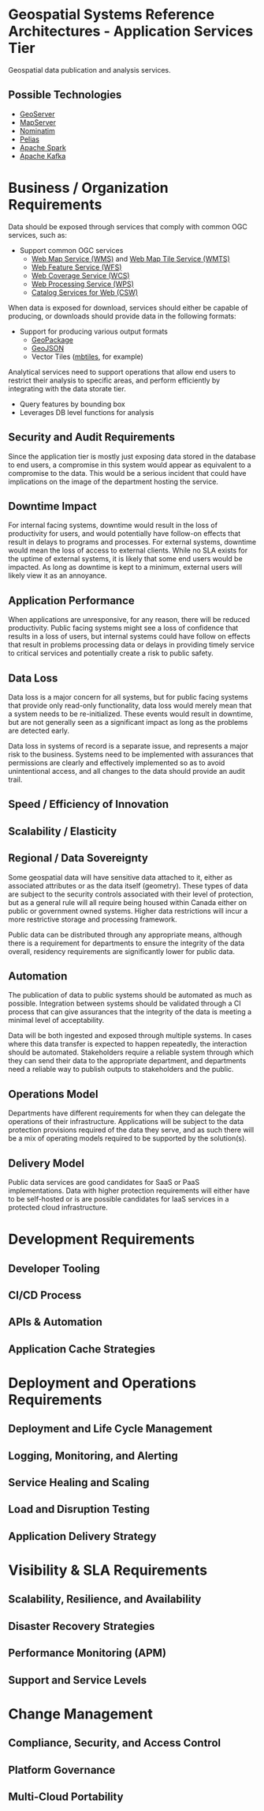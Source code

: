 # Geospatial Systems Reference Architectures - Application Services Tier

Geospatial data publication and analysis services.

## Possible Technologies

* [GeoServer](http://geoserver.org/)
* [MapServer](https://mapserver.org/)
* [Nominatim](https://github.com/openstreetmap/Nominatim)
* [Pelias](https://pelias.io/)
* [Apache Spark](http://spark.apache.org/)
* [Apache Kafka](https://kafka.apache.org/)

# Business / Organization Requirements

Data should be exposed through services that comply with common OGC services, such as:

* Support common OGC services
  * [Web Map Service (WMS)](http://www.opengeospatial.org/standards/wms) and [Web Map Tile Service (WMTS)](http://www.opengeospatial.org/standards/wmts)
  * [Web Feature Service (WFS)](http://www.opengeospatial.org/standards/wfs)
  * [Web Coverage Service (WCS)](http://www.opengeospatial.org/standards/wcs)
  * [Web Processing Service (WPS)](http://www.opengeospatial.org/standards/wps)
  * [Catalog Services for Web (CSW)](http://www.opengeospatial.org/standards/cat)

When data is exposed for download, services should either be capable of producing, or downloads should provide data in the following formats:

* Support for producing various output formats
  * [GeoPackage](http://www.geopackage.org/)
  * [GeoJSON](http://geojson.org/)
  * Vector Tiles ([mbtiles](https://github.com/mapbox/mbtiles-spec), for example)

Analytical services need to support operations that allow end users to restrict their analysis to specific areas, and perform efficiently by integrating with the data storate tier.

* Query features by bounding box
* Leverages DB level functions for analysis

## Security and Audit Requirements

Since the application tier is mostly just exposing data stored in the database to end users, a compromise in this system would appear as equivalent to a compromise to the data. This would be a serious incident that could have implications on the image of the department hosting the service.

## Downtime Impact

For internal facing systems, downtime would result in the loss of productivity for users, and would potentially have follow-on effects that result in delays to programs and processes. For external systems, downtime would mean the loss of access to external clients. While no SLA exists for the uptime of external systems, it is likely that some end users would be impacted. As long as downtime is kept to a minimum, external users will likely view it as an annoyance.

## Application Performance

When applications are unresponsive, for any reason, there will be reduced productivity. Public facing systems might see a loss of confidence that results in a loss of users, but internal systems could have follow on effects that result in problems processing data or delays in providing timely service to critical services and potentially create a risk to public safety.

## Data Loss

Data loss is a major concern for all systems, but for public facing systems that provide only read-only functionality, data loss would merely mean that a system needs to be re-initialized. These events would result in downtime, but are not generally seen as a significant impact as long as the problems are detected early.

Data loss in systems of record is a separate issue, and represents a major risk to the business. Systems need to be implemented with assurances that permissions are clearly and effectively implemented so as to avoid unintentional access, and all changes to the data should provide an audit trail.

## Speed / Efficiency of Innovation

## Scalability / Elasticity

## Regional / Data Sovereignty

Some geospatial data will have sensitive data attached to it, either as associated attributes or as the data itself (geometry). These types of data are subject to the security controls associated with their level of protection, but as a general rule will all require being housed within Canada either on public or government owned systems. Higher data restrictions will incur a more restrictive storage and processing framework.

Public data can be distributed through any appropriate means, although there is a requirement for departments to ensure the integrity of the data overall, residency requirements are significantly lower for public data.

## Automation

The publication of data to public systems should be automated as much as possible. Integration between systems should be validated through a CI process that can give assurances that the integrity of the data is meeting a minimal level of acceptability.

Data will be both ingested and exposed through multiple systems. In cases where this data transfer is expected to happen repeatedly, the interaction should be automated. Stakeholders require a reliable system through which they can send their data to the appropriate department, and departments need a reliable way to publish outputs to stakeholders and the public.

## Operations Model

Departments have different requirements for when they can delegate the operations of their infrastructure. Applications will be subject to the data protection provisions required of the data they serve, and as such there will be a mix of operating models required to be supported by the solution(s).

## Delivery Model

Public data services are good candidates for SaaS or PaaS implementations. Data with higher protection requirements will either have to be self-hosted or is are possible candidates for IaaS services in a protected cloud infrastructure.

# Development Requirements

## Developer Tooling

## CI/CD Process

## APIs & Automation

## Application Cache Strategies

# Deployment and Operations Requirements

## Deployment and Life Cycle Management

## Logging, Monitoring, and Alerting

## Service Healing and Scaling

## Load and Disruption Testing

## Application Delivery Strategy

# Visibility & SLA Requirements

## Scalability, Resilience, and Availability

## Disaster Recovery Strategies

## Performance Monitoring (APM)

## Support and Service Levels

# Change Management

## Compliance, Security, and Access Control

## Platform Governance

## Multi-Cloud Portability
